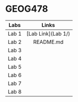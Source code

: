 # GEOG478
| Labs | Links    |
| :---:   | :---: |
| Lab 1 |[Lab Link](Lab 1/)|
| Lab 2 | README.md |
| Lab 3 |    |
| Lab 4 |    |
| Lab 5 |    |
| Lab 6 |    |
| Lab 7 |    |
| Lab 8 |    |
